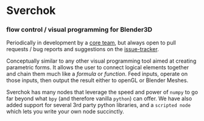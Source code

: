 # Sverchok

### flow control / visual programming for Blender3D

Periodically in development by a [core team](https://github.com/nortikin/sverchok/graphs/contributors), but always open to pull requests / bug reports and suggestions on the [issue-tracker](https://github.com/nortikin/sverchok/issues).
  
Conceptually similar to any other visual programming tool aimed at creating parametric forms. It allows the user to connect logical elements together and chain them much like a _formula_ or _function_. Feed inputs, operate on those inputs, then output the result either to openGL or Blender Meshes.

Sverchok has many nodes that leverage the speed and power of `numpy` to go far beyond what `bpy` (and therefore vanilla `python`) can offer. We have also added support for several 3rd party python libraries, and a `scripted node` which lets you write your own node succinctly.

